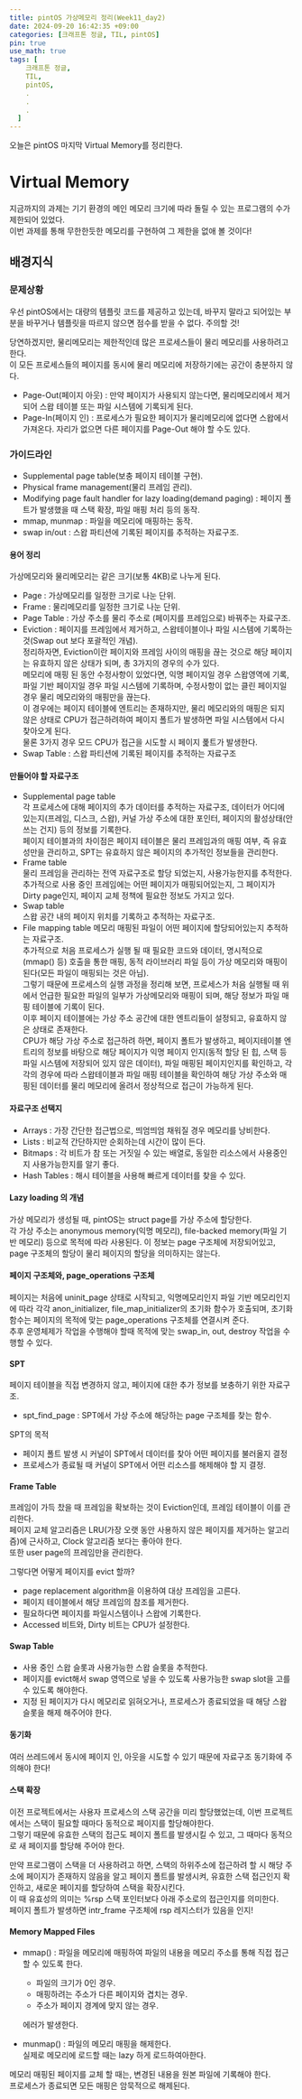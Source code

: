 ```yaml
---
title: pintOS 가상메모리 정리(Week11_day2)
date: 2024-09-20 16:42:35 +09:00
categories: [크래프톤 정글, TIL, pintOS]
pin: true
use_math: true
tags: [
    크래프톤 정글,
    TIL,
    pintOS,
    .
    .
    .
  ]
---
```


오늘은 pintOS 마지막 Virtual Memory를 정리한다.

# Virtual Memory

지금까지의 과제는 기기 환경의 메인 메모리 크기에 따라 돌릴 수 있는 프로그램의 수가 제한되어 있었다.  
이번 과제를 통해 무한한듯한 메모리를 구현하여 그 제한을 없애 볼 것이다!

## 배경지식

### 문제상황

우선 pintOS에서는 대량의 템플릿 코드를 제공하고 있는데, 바꾸지 말라고 되어있는 부분을 바꾸거나 템플릿을 따르지 않으면 점수를 받을 수 없다. 주의할 것!

당연하겠지만, 물리메모리는 제한적인데 많은 프로세스들이 물리 메모리를 사용하려고 한다.  
이 모든 프로세스들의 페이지를 동시에 물리 메모리에 저장하기에는 공간이 충분하지 않다.

- Page-Out(페이지 아웃) : 만약 페이지가 사용되지 않는다면, 물리메모리에서 제거되어 스왑 테이블 또는 파일 시스템에 기록되게 된다.
- Page-In(페이지 인) : 프로세스가 필요한 페이지가 물리메모리에 없다면 스왑에서 가져온다. 자리가 없으면 다른 페이지를 Page-Out 해야 할 수도 있다.

### 가이드라인

- Supplemental page table(보충 페이지 테이블 구현).
- Physical frame management(물리 프레임 관리).
- Modifying page fault handler for lazy loading(demand paging) : 페이지 폴트가 발생했을 때 스택 확장, 파일 매핑 처리 등의 동작.
- mmap, munmap : 파일을 메모리에 매핑하는 동작.
- swap in/out : 스왑 파티션에 기록된 페이지를 추적하는 자료구조.

#### 용어 정리

가상메모리와 물리메모리는 같은 크기(보통 4KB)로 나누게 된다.

- Page : 가상메모리를 일정한 크기로 나눈 단위.
- Frame : 물리메모리를 일정한 크기로 나눈 단위.
- Page Table : 가상 주소를 물리 주소로 (페이지를 프레임으로) 바꿔주는 자료구조.
- Eviction : 페이지를 프레임에서 제거하고, 스왑테이블이나 파일 시스템에 기록하는 것(Swap out 보다 포괄적인 개념).  
  정리하자면, Eviction이란 페이지와 프레임 사이의 매핑을 끊는 것으로 해당 페이지는 유효하지 않은 상태가 되며, 총 3가지의 경우의 수가 있다.  
  메모리에 매핑 된 동안 수정사항이 있었다면, 익명 페이지일 경우 스왑영역에 기록, 파일 기반 페이지일 경우 파일 시스템에 기록하며, 수정사항이 없는 클린 페이지일 경우 물리 메모리와의 매핑만을 끊는다.  
  이 경우에는 페이지 테이블에 엔트리는 존재하지만, 물리 메모리와의 매핑은 되지 않은 상태로 CPU가 접근하려하여 페이지 폴트가 발생하면 파일 시스템에서 다시 찾아오게 된다.  
  물론 3가지 경우 모드 CPU가 접근을 시도할 시 페이지 폹트가 발생한다.
- Swap Table : 스왑 파티션에 기록된 페이지를 추적하는 자료구조

#### 만들어야 할 자료구조

- Supplemental page table  
  각 프로세스에 대해 페이지의 추가 데이터를 추적하는 자료구조, 데이터가 어디에 있는지(프레임, 디스크, 스왑), 커널 가상 주소에 대한 포인터, 페이지의 활성상태(안쓰는 건지) 등의 정보를 기록한다.  
  페이지 테이블과의 차이점은 페이지 테이블은 물리 프레임과의 매핑 여부, 즉 유효성만을 관리하고, SPT는 유효하지 않은 페이지의 추가적인 정보들을 관리한다.
- Frame table  
  물리 프레임을 관리하는 전역 자료구조로 할당 되었는지, 사용가능한지를 추적한다.  
  추가적으로 사용 중인 프레임에는 어떤 페이지가 매핑되어있는지, 그 페이지가 Dirty page인지, 페이지 교체 정책에 필요한 정보도 가지고 있다.
- Swap table  
  스왑 공간 내의 페이지 위치를 기록하고 추적하는 자료구조.
- File mapping table
  메모리 매핑된 파일이 어떤 페이지에 할당되어있는지 추적하는 자료구조.  
  추가적으로 처음 프로세스가 실행 될 때 필요한 코드와 데이터, 명시적으로(mmap() 등) 호출을 통한 매핑, 동적 라이브러리 파일 등이 가상 메모리와 매핑이 된다(모든 파일이 매핑되는 것은 아님).  
  그렇기 때문에 프로세스의 실행 과정을 정리해 보면, 프로세스가 처음 실행될 때 위에서 언급한 필요한 파일의 일부가 가상메모리와 매핑이 되며, 해당 정보가 파일 매핑 테이블에 기록이 된다.  
  이후 페이지 테이블에는 가상 주소 공간에 대한 엔트리들이 설정되고, 유효하지 않은 상태로 존재한다.  
  CPU가 해당 가상 주소로 접근하려 하면, 페이지 폴트가 발생하고, 페이지테이블 엔트리의 정보를 바탕으로 해당 페이지가 익명 페이지 인지(동적 할당 된 힙, 스택 등 파일 시스템에 저장되어 있지 않은 데이터), 파일 매핑된 페이지인지를 확인하고, 각각의 경우에 따라 스왑테이블과 파일 매핑 테이블을 확인하여 해당 가상 주소와 매핑된 데이터를 물리 메모리에 올려서 정상적으로 접근이 가능하게 된다.

#### 자료구조 선택지

- Arrays : 가장 간단한 접근법으로, 띄엄띄엄 채워질 경우 메모리를 낭비한다.
- Lists : 비교적 간단하지만 순회하는데 시간이 많이 든다.
- Bitmaps : 각 비트가 참 또는 거짓일 수 있는 배열로, 동일한 리소스에서 사용중인지 사용가능한지를 알기 좋다.
- Hash Tables : 해시 테이블을 사용해 빠르게 데이터를 찾을 수 있다.

#### Lazy loading 의 개념

가상 메모리가 생성될 때, pintOS는 struct page를 가상 주소에 할당한다.  
각 가상 주소는 anonymous memory(익명 메모리), file-backed memory(파일 기반 메모리) 등으로 목적에 따라 사용된다. 이 정보는 page 구조체에 저장되어있고, page 구조체의 할당이 물리 페이지의 할당을 의미하지는 않는다.

#### 페이지 구조체와, page_operations 구조체

페이지는 처음에 uninit_page 상태로 시작되고, 익명메모리인지 파일 기반 메모리인지에 따라 각각 anon_initializer, file_map_initializer의 초기화 함수가 호출되며, 초기화 함수는 페이지의 목적에 맞는 page_operations 구조체를 연결시켜 준다.  
추후 운영체제가 작업을 수행해야 할때 목적에 맞는 swap_in, out, destroy 작업을 수행할 수 있다.

#### SPT

페이지 테이블을 직접 변경하지 않고, 페이지에 대한 추가 정보를 보충하기 위한 자료구조.

- spt_find_page : SPT에서 가상 주소에 해당하는 page 구조체를 찾는 함수.

SPT의 목적

- 페이지 폴트 발생 시 커널이 SPT에서 데이터를 찾아 어떤 페이지를 불러올지 결정
- 프로세스가 종료될 때 커널이 SPT에서 어떤 리소스를 해제해야 할 지 결정.

#### Frame Table

프레임이 가득 찼을 때 프레임을 확보하는 것이 Eviction인데, 프레임 테이블이 이를 관리한다.  
페이지 교체 알고리즘은 LRU(가장 오랫 동안 사용하지 않은 페이지를 제거하는 알고리즘)에 근사하고, Clock 알고리즘 보다는 좋아야 한다.  
또한 user page의 프레임만을 관리한다.

그렇다면 어떻게 페이지를 evict 할까?

- page replacement algorithm을 이용하여 대상 프레임을 고른다.
- 페이지 테이블에서 해당 프레임의 참조를 제거한다.
- 필요하다면 페이지를 파일시스템이나 스왑에 기록한다.
- Accessed 비트와, Dirty 비트는 CPU가 설정한다.

#### Swap Table

- 사용 중인 스왑 슬롯과 사용가능한 스왑 슬롯을 추적한다.
- 페이지를 evict해서 swap 영역으로 넣을 수 있도록 사용가능한 swap slot을 고를 수 있도록 해야한다.
- 지정 된 페이지가 다시 메모리로 읽혀오거나, 프로세스가 종료되었을 때 해당 스왑 슬롯을 해제 해주어야 한다.

#### 동기화

여러 쓰레드에서 동시에 페이지 인, 아웃을 시도할 수 있기 때문에 자료구조 동기화에 주의해야 한다!

#### 스택 확장

이전 프로젝트에서는 사용자 프로세스의 스택 공간을 미리 할당했었는데, 이번 프로젝트에서는 스택이 필요할 때마다 동적으로 페이지를 할당해야한다.  
그렇기 때문에 유효한 스택의 접근도 페이지 폴트를 발생시킬 수 있고, 그 때마다 동적으로 새 페이지를 할당해 주어야 한다.

만약 프로그램이 스택을 더 사용하려고 하면, 스택의 하위주소에 접근하려 할 시 해당 주소에 페이지가 존재하지 않음을 알고 페이지 폴트를 발생시켜, 유효한 스택 접근인지 확인하고, 새로운 페이지를 할당하여 스택을 확장시킨다.  
이 때 유효성의 의미는 %rsp 스택 포인터보다 아래 주소로의 접근인지를 의미한다.  
페이지 폴트가 발생하면 intr_frame 구조체에 rsp 레지스터가 있음을 인지!

#### Memory Mapped Files

- mmap() : 파일을 메모리에 매핑하여 파일의 내용을 메모리 주소를 통해 직접 접근할 수 있도록 한다.

  - 파일의 크기가 0인 경우.
  - 매핑하려는 주소가 다른 페이지와 겹치는 경우.
  - 주소가 페이지 경계에 맞지 않는 경우.

  에러가 발생한다.

- munmap() : 파일의 메모리 매핑을 해제한다.  
  실제로 메모리에 로드할 때는 lazy 하게 로드하여아한다.

메모리 매핑된 페이지를 교체 할 때는, 변경된 내용을 원본 파일에 기록해야 한다.  
프로세스가 종료되면 모든 매핑은 암묵적으로 해제된다.
